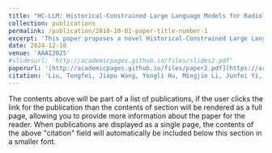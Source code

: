 ```yaml
---
title: "HC-LLM: Historical-Constrained Large Language Models for Radiology Report Generation"
collection: publications
permalink: /publication/2010-10-01-paper-title-number-1
excerpt: 'This paper proposes a novel Historical-Constrained Large Language Models (HC-LLM) framework for RRG, empowering LLMs with longitudinal report generation capabilities by constraining the consistency and differences between longitudinal images and their corresponding reports.'
date: 2024-12-10
venue: 'AAAI2025'
#slidesurl: 'http://academicpages.github.io/files/slides2.pdf'
paperurl: '[http://academicpages.github.io/files/paper2.pdf](https://arxiv.org/abs/2412.11070)'
citation: 'Liu, Tengfei, Jiapu Wang, Yongli Hu, Mingjie Li, Junfei Yi, Xiaojun Chang, Junbin Gao and Baocai Yin. “HC-LLM: Historical-Constrained Large Language Models for Radiology Report Generation.” (2024).'
---
```


The contents above will be part of a list of publications, if the user clicks the link for the publication than the contents of section will be rendered as a full page, allowing you to provide more information about the paper for the reader. When publications are displayed as a single page, the contents of the above "citation" field will automatically be included below this section in a smaller font.
